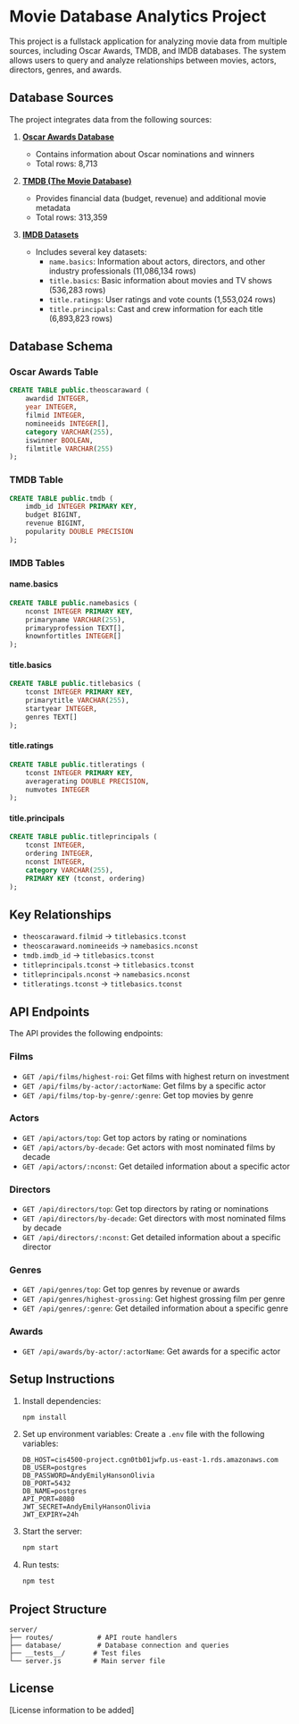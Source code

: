 # Movie Database Analytics Project

This project is a fullstack application for analyzing movie data from multiple sources, including Oscar Awards, TMDB, and IMDB databases. The system allows users to query and analyze relationships between movies, actors, directors, genres, and awards.

## Database Sources

The project integrates data from the following sources:

1. **[Oscar Awards Database](https://developer.imdb.com/non-commercial-datasets/)**
   - Contains information about Oscar nominations and winners
   - Total rows: 8,713

2. **[TMDB (The Movie Database)](https://www.kaggle.com/datasets/asaniczka/tmdb-movies-dataset-2023-930k-movies)**
   - Provides financial data (budget, revenue) and additional movie metadata
   - Total rows: 313,359

3. **[IMDB Datasets](https://www.kaggle.com/datasets/unanimad/the-oscar-award)**
   - Includes several key datasets:
     - `name.basics`: Information about actors, directors, and other industry professionals (11,086,134 rows)
     - `title.basics`: Basic information about movies and TV shows (536,283 rows)
     - `title.ratings`: User ratings and vote counts (1,553,024 rows)
     - `title.principals`: Cast and crew information for each title (6,893,823 rows)

## Database Schema

### Oscar Awards Table
```sql
CREATE TABLE public.theoscaraward (
    awardid INTEGER,
    year INTEGER,
    filmid INTEGER,
    nomineeids INTEGER[],
    category VARCHAR(255),
    iswinner BOOLEAN,
    filmtitle VARCHAR(255)
);
```

### TMDB Table
```sql
CREATE TABLE public.tmdb (
    imdb_id INTEGER PRIMARY KEY,
    budget BIGINT,
    revenue BIGINT,
    popularity DOUBLE PRECISION
);
```

### IMDB Tables

#### name.basics
```sql
CREATE TABLE public.namebasics (
    nconst INTEGER PRIMARY KEY,
    primaryname VARCHAR(255),
    primaryprofession TEXT[],
    knownfortitles INTEGER[]
);
```

#### title.basics
```sql
CREATE TABLE public.titlebasics (
    tconst INTEGER PRIMARY KEY,
    primarytitle VARCHAR(255),
    startyear INTEGER,
    genres TEXT[]
);
```

#### title.ratings
```sql
CREATE TABLE public.titleratings (
    tconst INTEGER PRIMARY KEY,
    averagerating DOUBLE PRECISION,
    numvotes INTEGER
);
```

#### title.principals
```sql
CREATE TABLE public.titleprincipals (
    tconst INTEGER,
    ordering INTEGER,
    nconst INTEGER,
    category VARCHAR(255),
    PRIMARY KEY (tconst, ordering)
);
```

## Key Relationships

- `theoscaraward.filmid` → `titlebasics.tconst`
- `theoscaraward.nomineeids` → `namebasics.nconst`
- `tmdb.imdb_id` → `titlebasics.tconst`
- `titleprincipals.tconst` → `titlebasics.tconst`
- `titleprincipals.nconst` → `namebasics.nconst`
- `titleratings.tconst` → `titlebasics.tconst`

## API Endpoints

The API provides the following endpoints:

### Films
- `GET /api/films/highest-roi`: Get films with highest return on investment
- `GET /api/films/by-actor/:actorName`: Get films by a specific actor
- `GET /api/films/top-by-genre/:genre`: Get top movies by genre

### Actors
- `GET /api/actors/top`: Get top actors by rating or nominations
- `GET /api/actors/by-decade`: Get actors with most nominated films by decade
- `GET /api/actors/:nconst`: Get detailed information about a specific actor

### Directors
- `GET /api/directors/top`: Get top directors by rating or nominations
- `GET /api/directors/by-decade`: Get directors with most nominated films by decade
- `GET /api/directors/:nconst`: Get detailed information about a specific director

### Genres
- `GET /api/genres/top`: Get top genres by revenue or awards
- `GET /api/genres/highest-grossing`: Get highest grossing film per genre
- `GET /api/genres/:genre`: Get detailed information about a specific genre

### Awards
- `GET /api/awards/by-actor/:actorName`: Get awards for a specific actor

## Setup Instructions

1. Install dependencies:
   ```bash
   npm install
   ```

2. Set up environment variables:
   Create a `.env` file with the following variables:
   ```
   DB_HOST=cis4500-project.cgn0tb01jwfp.us-east-1.rds.amazonaws.com
   DB_USER=postgres
   DB_PASSWORD=AndyEmilyHansonOlivia
   DB_PORT=5432
   DB_NAME=postgres
   API_PORT=8080
   JWT_SECRET=AndyEmilyHansonOlivia
   JWT_EXPIRY=24h
   ```

3. Start the server:
   ```bash
   npm start
   ```

4. Run tests:
   ```bash
   npm test
   ```

## Project Structure

```
server/
├── routes/           # API route handlers
├── database/         # Database connection and queries
├── __tests__/       # Test files
└── server.js        # Main server file
```

## License

[License information to be added]
